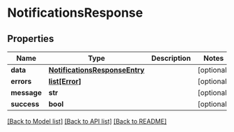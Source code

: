 # NotificationsResponse

## Properties

| Name        | Type                                                            | Description | Notes      |
| ----------- | --------------------------------------------------------------- | ----------- | ---------- |
| **data**    | [**NotificationsResponseEntry**](NotificationsResponseEntry.md) |             | [optional] |
| **errors**  | [**list[Error]**](Error.md)                                     |             | [optional] |
| **message** | **str**                                                         |             | [optional] |
| **success** | **bool**                                                        |             | [optional] |

[[Back to Model list]](../README.md#documentation-for-models) [[Back to API list]](../README.md#documentation-for-api-endpoints) [[Back to README]](../README.md)
